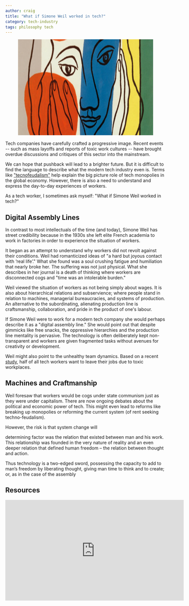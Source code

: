 ```yaml
---
author: craig
title: "What if Simone Weil worked in tech?"
category: tech-industry
tags: philosophy tech
---
```


<figure class="aligncenter">
	<img src="/assets/images/weil.png" width="800" height="300" alt="Imae from book cover The Need for Roots at penguinrandomhouse.com/" />
</figure>

Tech companies have carefully crafted a progressive image. Recent events -- such as mass layoffs and reports of toxic work cultures -- have brought overdue discussions and critiques of this sector into the mainstream.

We can hope that pushback will lead to a brighter future. But it is difficult to find the language to describe what the modern tech industry even is. Terms like <a href="https://nymag.com/intelligencer/2022/10/what-is-technofeudalism.html" target="_blank">"tecnofeudalism"</a> help explain the big picture role of tech monopolies in the global economy. However, there is also a need to understand and express the day-to-day experiences of workers. 

As a tech worker, I sometimes ask myself: "What if Simone Weil worked in tech?"

<!--more-->

## Digital Assembly Lines

In contrast to most intellectuals of the time (and today), Simone Weil has street credibility because in the 1930s she left elite French academia to work in factories in order to experience the situation of workers. 

It began as an attempt to understand why workers did not revolt against their conditions. Weil had romanticized ideas of "a hard but joyous contact with ‘real life’." What she found was a soul crushing fatigue and humiliation that nearly broke her. The suffering was not just physical. What she describes in her journal is a death of thinking where workers are disconnected cogs and "time was an intolerable burden." 

Weil viewed the situation of workers as not being simply about wages. It is also about hierarchical relations and subservience; where people stand in relation to machines, managerial bureaucracies, and systems of production. An alternative to the subordinating, alienating production line is craftsmanship, collaboration, and pride in the product of one's labour.  

If Simone Weil were to work for a modern tech company she would perhaps describe it as a "digital assembly line." She would point out that despite gimmicks like free snacks, the oppressive hierarchies and the production line mentality is pervasive. The technology is often deliberately kept non-transparent and workers are given fragmented tasks without avenues for creativity or development. 

Weil might also point to the unhealthy team dynamics. Based on a recent <a href="https://www.talentlms.com/research/toxic-culture-tech-industry-survey">study</a>, half of all tech workers want to leave their jobs due to toxic workplaces.

## Machines and Craftmanship

Weil foresaw that workers would be cogs under state communism just as they were under capitalism. There are now ongoing debates about the political and economic power of tech. This might even lead to reforms like breaking up monopolies or reforming the current system (of rent seeking techno-feudalism). 

However, the risk is that system change will

determining factor was the relation that existed between man and his work. This relationship was founded in the very nature of reality and an even deeper relation that defined human freedom – the relation between thought and action.

Thus technology is a two-edged sword, possessing the capacity to add to man’s freedom by liberating thought, giving man time to think and to create; or, as in the case of the assembly  

## Resources

<iframe width="560" height="315" src="https://www.youtube.com/embed/9-8uvrcPkTk?si=uNkfL31D2rPNdpN5" title="YouTube video player" frameborder="0" allow="accelerometer; autoplay; clipboard-write; encrypted-media; gyroscope; picture-in-picture; web-share" allowfullscreen></iframe>






